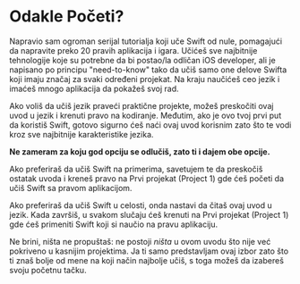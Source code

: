 # Odakle Početi?

Napravio sam ogroman serijal tutorialja koji uče Swift od nule, pomagajući da napravite preko 20 pravih aplikacija i igara. Učićeš sve najbitnije tehnologije koje su potrebne da bi postao/la odličan iOS developer, ali je napisano po principu "need-to-know" tako da učiš samo one delove Swifta koji imaju značaj za svaki određeni projekat. Na kraju naučićeš ceo jezik i imaćeš mnogo aplikacija da pokažeš svoj rad.

Ako voliš da učiš jezik praveći praktične projekte, možeš preskočiti ovaj uvod u jezik i krenuti pravo na kodiranje. Međutim, ako je ovo tvoj prvi put da koristiš Swift, gotovo sigurno ćeš naći ovaj uvod korisnim zato što te vodi kroz sve najbitnije karakteristike jezika.

**Ne zameram za koju god opciju se odlučiš, zato ti i dajem obe opcije.**

Ako preferiraš da učiš Swift na primerima, savetujem te da preskočiš ostatak uvoda i kreneš pravo na Prvi projekat (Project 1) gde ćeš početi da učiš Swift sa pravom aplikacijom.

Ako preferiraš da učiš Swift u celosti, onda nastavi da čitaš ovaj uvod u jezik. Kada završiš, u svakom slučaju ćeš krenuti na Prvi projekat (Project 1) gde ćeš primeniti Swift koji si naučio na pravu aplikaciju.

Ne brini, ništa ne propuštaš: ne postoji *ništa* u ovom uvodu što nije već pokriveno u kasnijim projektima. Ja ti samo predstavljam ovaj izbor zato što ti znaš bolje od mene na koji način najbolje učiš, s toga možeš da izabereš svoju početnu tačku.
